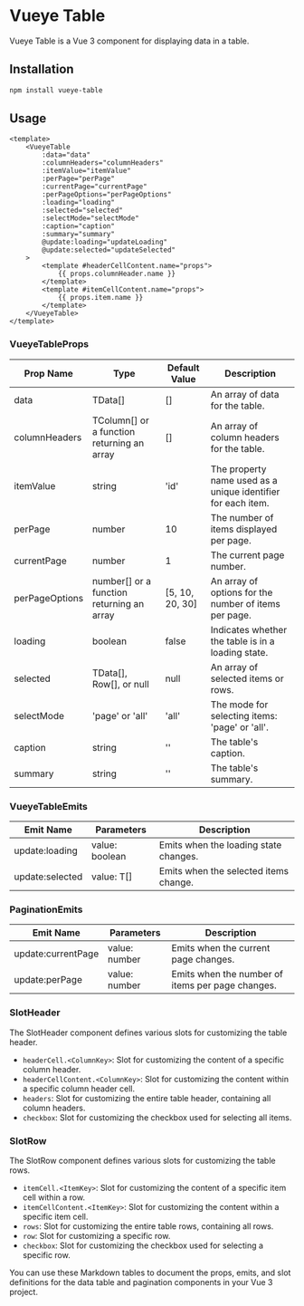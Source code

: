# Vueye Table

Vueye Table is a Vue 3 component for displaying data in a table.

## Installation

```bash
npm install vueye-table
```

## Usage

```vue
<template>
    <VueyeTable
        :data="data"
        :columnHeaders="columnHeaders"
        :itemValue="itemValue"
        :perPage="perPage"
        :currentPage="currentPage"
        :perPageOptions="perPageOptions"
        :loading="loading"
        :selected="selected"
        :selectMode="selectMode"
        :caption="caption"
        :summary="summary"
        @update:loading="updateLoading"
        @update:selected="updateSelected"
    >
        <template #headerCellContent.name="props">
            {{ props.columnHeader.name }}
        </template>
        <template #itemCellContent.name="props">
            {{ props.item.name }}
        </template>
    </VueyeTable>
</template>
```

### VueyeTableProps

| Prop Name | Type | Default Value | Description |
| --- | --- | --- | --- |
| data | TData[] | [] | An array of data for the table. |
| columnHeaders | TColumn[] or a function returning an array | [] | An array of column headers for the table. |
| itemValue | string | 'id' | The property name used as a unique identifier for each item. |
| perPage | number | 10 | The number of items displayed per page. |
| currentPage | number | 1 | The current page number. |
| perPageOptions | number[] or a function returning an array | [5, 10, 20, 30] | An array of options for the number of items per page. |
| loading | boolean | false | Indicates whether the table is in a loading state. |
| selected | TData[], Row[], or null | null | An array of selected items or rows. |
| selectMode | 'page' or 'all' | 'all' | The mode for selecting items: 'page' or 'all'. |
| caption | string | '' | The table's caption. |
| summary | string | '' | The table's summary. |

### VueyeTableEmits

| Emit Name       | Parameters     | Description                           |
| --------------- | -------------- | ------------------------------------- |
| update:loading  | value: boolean | Emits when the loading state changes. |
| update:selected | value: T[]     | Emits when the selected items change. |

### PaginationEmits

| Emit Name          | Parameters    | Description                                      |
| ------------------ | ------------- | ------------------------------------------------ |
| update:currentPage | value: number | Emits when the current page changes.             |
| update:perPage     | value: number | Emits when the number of items per page changes. |

### SlotHeader

The SlotHeader component defines various slots for customizing the table header.

-   `headerCell.<ColumnKey>`: Slot for customizing the content of a specific column header.
-   `headerCellContent.<ColumnKey>`: Slot for customizing the content within a specific column header cell.
-   `headers`: Slot for customizing the entire table header, containing all column headers.
-   `checkbox`: Slot for customizing the checkbox used for selecting all items.

### SlotRow

The SlotRow component defines various slots for customizing the table rows.

-   `itemCell.<ItemKey>`: Slot for customizing the content of a specific item cell within a row.
-   `itemCellContent.<ItemKey>`: Slot for customizing the content within a specific item cell.
-   `rows`: Slot for customizing the entire table rows, containing all rows.
-   `row`: Slot for customizing a specific row.
-   `checkbox`: Slot for customizing the checkbox used for selecting a specific row.

You can use these Markdown tables to document the props, emits, and slot definitions for the data table and pagination components in your Vue 3 project.
